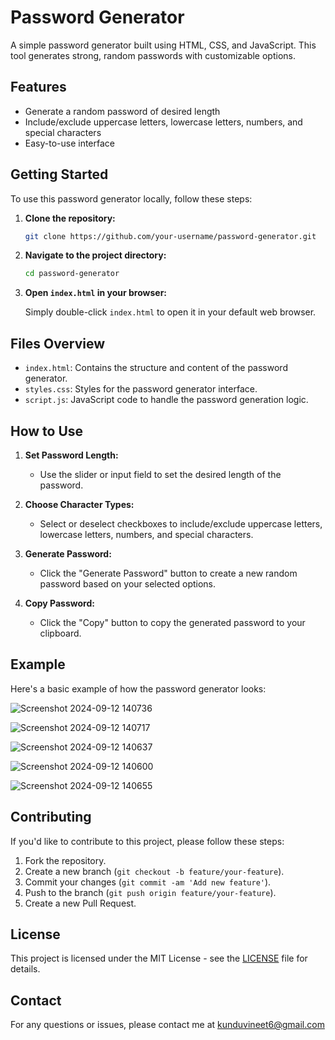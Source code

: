 # Password Generator

A simple password generator built using HTML, CSS, and JavaScript. This tool generates strong, random passwords with customizable options.

## Features

- Generate a random password of desired length
- Include/exclude uppercase letters, lowercase letters, numbers, and special characters
- Easy-to-use interface

## Getting Started

To use this password generator locally, follow these steps:

1. **Clone the repository:**

    ```bash
    git clone https://github.com/your-username/password-generator.git
    ```

2. **Navigate to the project directory:**

    ```bash
    cd password-generator
    ```

3. **Open `index.html` in your browser:**

    Simply double-click `index.html` to open it in your default web browser.

## Files Overview

- `index.html`: Contains the structure and content of the password generator.
- `styles.css`: Styles for the password generator interface.
- `script.js`: JavaScript code to handle the password generation logic.

## How to Use

1. **Set Password Length:**
   - Use the slider or input field to set the desired length of the password.

2. **Choose Character Types:**
   - Select or deselect checkboxes to include/exclude uppercase letters, lowercase letters, numbers, and special characters.

3. **Generate Password:**
   - Click the "Generate Password" button to create a new random password based on your selected options.

4. **Copy Password:**
   - Click the "Copy" button to copy the generated password to your clipboard.

## Example

Here's a basic example of how the password generator looks:

![Screenshot 2024-09-12 140736](https://github.com/user-attachments/assets/4a493b3e-8482-47aa-ba4d-80653dbfb36b)


![Screenshot 2024-09-12 140717](https://github.com/user-attachments/assets/3c10ba30-8fc4-4e46-8677-ff231b02d962)


![Screenshot 2024-09-12 140637](https://github.com/user-attachments/assets/b0547065-5546-44b0-96b9-9b6eac313bc5)


![Screenshot 2024-09-12 140600](https://github.com/user-attachments/assets/443fd156-41c7-4356-bce2-80536549dd6a)


![Screenshot 2024-09-12 140655](https://github.com/user-attachments/assets/401ddb17-cf6c-4ef5-a944-81c6ff4f3abc)

## Contributing

If you'd like to contribute to this project, please follow these steps:

1. Fork the repository.
2. Create a new branch (`git checkout -b feature/your-feature`).
3. Commit your changes (`git commit -am 'Add new feature'`).
4. Push to the branch (`git push origin feature/your-feature`).
5. Create a new Pull Request.

## License

This project is licensed under the MIT License - see the [LICENSE](LICENSE) file for details.

## Contact

For any questions or issues, please contact me at kunduvineet6@gmail.com

